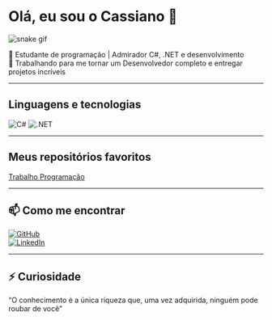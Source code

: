 # Olá, eu sou o Cassiano 👋

![snake gif](https://raw.githubusercontent.com/TheDudeThatCode/TheDudeThatCode/master/assets/Readme/snake.gif)

🎯 Estudante de programação | Admirador C#, .NET e desenvolvimento  
🚀 Trabalhando para me tornar um Desenvolvedor completo e entregar projetos incríveis

---

## Linguagens e tecnologias

![C#](https://img.shields.io/badge/-C%23-239120?style=for-the-badge&logo=c-sharp&logoColor=white)
![.NET](https://img.shields.io/badge/-.NET-512BD4?style=for-the-badge&logo=.net&logoColor=white)

---

## Meus repositórios favoritos

<p>
  <a href="https://github.com/G-Cassiano/TrabalhoProgramacao" target="_blank">Trabalho Programação</a>
</p>

---

## 📫 Como me encontrar

[![GitHub](https://img.shields.io/badge/-GitHub-181717?style=for-the-badge&logo=github&logoColor=white)](https://github.com/G-Cassiano)  
[![LinkedIn](https://img.shields.io/badge/-LinkedIn-0A66C2?style=for-the-badge&logo=linkedin&logoColor=white)](https://linkedin.com)

---

## ⚡ Curiosidade

“O conhecimento é a única riqueza que, uma vez adquirida, ninguém pode roubar de você”
